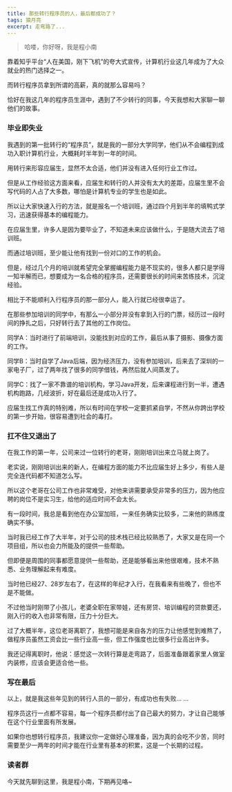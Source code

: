 ```yaml
---
title: 那些转行程序员的人，最后都成功了？
tags: 猿月亮
excerpt: 走弯路了...
---
```

> 哈喽，你好呀，我是程小南

靠着知乎平台“人在美国，刚下飞机”的夸大式宣传，计算机行业这几年成为了大众就业的热门选择之一。

而转行程序员拿到所谓的高薪，真的就那么容易吗？

恰好在我这几年的程序员生涯中，遇到了不少转行的同事，今天我想和大家聊一聊他们的故事。

### 毕业即失业

我遇到的第一批转行的“程序员”，就是我的一部分大学同学，他们从不会编程到成功入职计算机行业，大概耗时半年到一年的时间。

用转行来形容应届生，显然不太合适，他们并没有进入任何行业工作过。

但是从工作经验这方面来看，应届生和转行的人并没有太大的差距，应届生里不会写代码的人占了大多数，哪怕是计算机专业的学生也是如此。

所以让大家快速入行的方法，就是报名一个培训班，通过四个月到半年的填鸭式学习，迅速获得基本的编程能力。

在应届生里，许多人是因为要毕业了，不知道未来应该做什么，于是随大流去了培训班。

而通过培训班，至少能让他有找到一份对口的工作的机会。

但是，经过几个月的培训就希望完全掌握编程能力是不现实的，很多人都只是学得一知半解而已，想要成为一名合格的程序员，还需要很长的时间来苦练技术，沉淀经验。

相比于不能顺利入行程序员的那一部分人，能入行就已经很幸运了。

在那些参加培训的同学中，有那么一小部分并没有拿到入行的门票，经历过一段时间的挣扎之后，只好转行去了其他的工作岗位。

同学A：当时进行了前端培训，没能找到对应的工作，最后从事了摄影、摄像方面的工作。

同学B：当时自学了Java后端，因为经济压力，没有参加培训，后来去了深圳的一家电子厂，过了两年找了很多的同学借钱，再然后就人间蒸发了。

同学C：找了一家不靠谱的培训机构，学习Java开发，后来课程进行到一半，遭遇机构跑路，几经波折，好在最后还是成功入行了。

应届生找工作真的特别难，所以有时间在学校一定要抓紧自学，不然从你跨出学校的第一步开始，很容易遭到社会的毒打。

### 扛不住又退出了

在我工作的第一年，公司来过一位转行的老哥，刚刚培训出来立马就上岗了。

老实说，刚刚培训出来的新人，在编程方面的能力不比应届生好上多少，有些人是完全连代码都不知道怎么写。

所以这个老哥在公司工作也非常难受，对他来讲需要承受非常多的压力，因为他应聘的岗位不是实习生，给他的适应时间不会太长。

有一段时间，我总是看到他在办公室加班，一来任务确实比较多，二来他的熟练度确实不够。

当时我已经工作了大半年，对于公司的技术栈已经比较熟悉了，大家又是在同一个项目组，所以也会力所能及的提供一些帮助。

但即便是周围的同事都愿意提供一些帮助，还是能够看出来他很艰难，技术不熟悉、业务理解起来有难度。

当时他已经27、28岁左右了，在这样的年纪才入行，在我看来有些晚了，但也不是不能做。

不过他当时刚带了小孩儿，老婆全职在家带娃，还有房贷、培训编程的贷款要还，刚入行的收入也非常有限，压力十分巨大。

过了大概半年，这位老哥离职了，我想可能是来自各方的压力让他感觉到难熬了，做程序员虽然工资会比一些行业高一些，但工作强度也比很多行业高出许多。

我还记得离职时，他说：感觉这一次转行算是走弯路了，后面准备跟着家里人做室内装修，应该会更适合他一些。

### 写在最后

以上，就是我这些年见到的转行人员的一部分，有成功也有失败... ...

程序员这行一点都不容易，每一个程序员都付出了自己最大的努力，才让自己能够在这个行业里面有所发展。

如果你也想转行程序员，我建议你一定做好心理准备，因为真的会吃不少苦，同时需要至少一两年的时间才能在行业里有基本的积累，这是一个长期的过程。

### 读者群



今天就先聊到这里，我是程小南，下期再见咯~



















